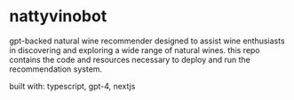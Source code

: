 # nattyvinobot
gpt-backed natural wine recommender designed to assist wine enthusiasts in discovering and exploring a wide range of natural wines. this repo contains the code and resources necessary to deploy and run the recommendation system.

built with: typescript, gpt-4, nextjs
